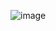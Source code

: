 ![image](https://github.com/IsaacVargasVaccaro/desafio-composicao2-csharp/assets/150053967/13f8aa3f-629a-48bb-9bd5-772d1b5567bd)
